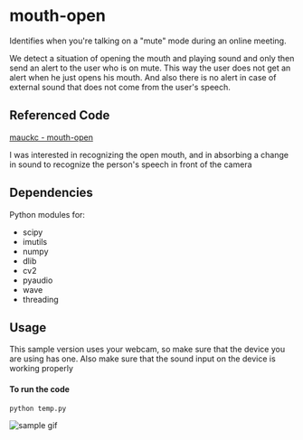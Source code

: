 # mouth-open
Identifies when you're talking on a "mute" mode during an online meeting.

We detect a situation of opening the mouth and playing sound and only then send an alert to the user who is on mute.
This way the user does not get an alert when he just opens his mouth.
And also there is no alert in case of external sound that does not come from the user's speech.


## Referenced Code

[mauckc - mouth-open](https://github.com/mauckc/mouth-open)

I was interested in recognizing the open mouth, and in absorbing a change in sound to recognize the person's speech in front of the camera

## Dependencies
Python modules for:
* scipy
* imutils
* numpy
* dlib
* cv2
* pyaudio
* wave
* threading

## Usage
This sample version uses your webcam, so make sure that the device you are using has one. Also make sure that the sound input on the device is working properly
#### To run the code
```bash
python temp.py
```


![sample gif](./video/mouth_open.gif)


